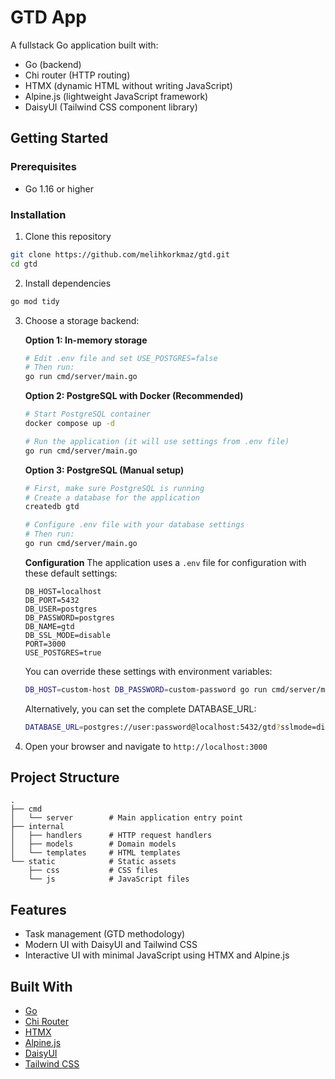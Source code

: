 # GTD App

A fullstack Go application built with:

- Go (backend)
- Chi router (HTTP routing)
- HTMX (dynamic HTML without writing JavaScript)
- Alpine.js (lightweight JavaScript framework)
- DaisyUI (Tailwind CSS component library)

## Getting Started

### Prerequisites

- Go 1.16 or higher

### Installation

1. Clone this repository
```bash
git clone https://github.com/melihkorkmaz/gtd.git
cd gtd
```

2. Install dependencies
```bash
go mod tidy
```

3. Choose a storage backend:

   **Option 1: In-memory storage**
   ```bash
   # Edit .env file and set USE_POSTGRES=false
   # Then run:
   go run cmd/server/main.go
   ```

   **Option 2: PostgreSQL with Docker (Recommended)**
   ```bash
   # Start PostgreSQL container
   docker compose up -d
   
   # Run the application (it will use settings from .env file)
   go run cmd/server/main.go
   ```

   **Option 3: PostgreSQL (Manual setup)**
   ```bash
   # First, make sure PostgreSQL is running
   # Create a database for the application
   createdb gtd

   # Configure .env file with your database settings
   # Then run:
   go run cmd/server/main.go
   ```

   **Configuration**
   The application uses a `.env` file for configuration with these default settings:
   ```
   DB_HOST=localhost
   DB_PORT=5432
   DB_USER=postgres
   DB_PASSWORD=postgres
   DB_NAME=gtd
   DB_SSL_MODE=disable
   PORT=3000
   USE_POSTGRES=true
   ```

   You can override these settings with environment variables:
   ```bash
   DB_HOST=custom-host DB_PASSWORD=custom-password go run cmd/server/main.go
   ```

   Alternatively, you can set the complete DATABASE_URL:
   ```bash
   DATABASE_URL=postgres://user:password@localhost:5432/gtd?sslmode=disable go run cmd/server/main.go
   ```

4. Open your browser and navigate to `http://localhost:3000`

## Project Structure

```
.
├── cmd
│   └── server        # Main application entry point
├── internal
│   ├── handlers      # HTTP request handlers
│   ├── models        # Domain models
│   └── templates     # HTML templates
└── static            # Static assets
    ├── css           # CSS files
    └── js            # JavaScript files
```

## Features

- Task management (GTD methodology)
- Modern UI with DaisyUI and Tailwind CSS
- Interactive UI with minimal JavaScript using HTMX and Alpine.js

## Built With

- [Go](https://golang.org/)
- [Chi Router](https://github.com/go-chi/chi)
- [HTMX](https://htmx.org/)
- [Alpine.js](https://alpinejs.dev/)
- [DaisyUI](https://daisyui.com/)
- [Tailwind CSS](https://tailwindcss.com/)